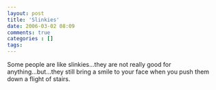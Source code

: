 ```yaml
---
layout: post
title: 'Slinkies'
date: 2006-03-02 08:09
comments: true
categories : []
tags:
---
```

Some people are like slinkies...they are not really good for anything...but...they still bring a smile to your face when you push them down a flight of stairs.

